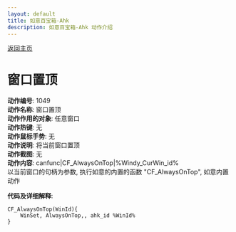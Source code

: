 ```yaml
---
layout: default
title: 如意百宝箱-Ahk
description: 如意百宝箱-Ahk 动作介绍
---
```

<link rel="stylesheet" href="../Actions/css/atom-one-light.min.css">
<script src="../Actions/js/highlight.min.js"></script>
<script>hljs.highlightAll();</script>

[返回主页](../index.md)

# [](#header-2) 窗口置顶

**动作编号**: 1049  
**动作名称**: 窗口置顶  
**动作作用的对象**: 任意窗口  
**动作热键**: 无  
**动作鼠标手势**: 无  
**动作说明**: 将当前窗口置顶  
**动作截图**: 无  
**动作内容**: canfunc|CF_AlwaysOnTop|%Windy_CurWin_id%  
以当前窗口的句柄为参数, 执行如意的内置的函数 "CF_AlwaysOnTop", 如意内置动作  

**代码及详细解释**:  

```Autohotkey
CF_AlwaysOnTop(WinId){
	WinSet, AlwaysOnTop,, ahk_id %WinId%
}
```